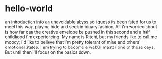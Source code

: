 # hello-world
an introduction into an unavoidable abyss
so  i guess its been fated for us to meet this way, playing hide and seek in binary fashion. All i'm worried about is how far can the creative envelope be pushed in this second and a half childhood i'm experiencing. My name is Ritchi, but my friends like to call me moody; i'd like to believe that i'm pretty tolerant of mine and others' emotional states. I am trying to become a webGl master one of these days. But until then i'll focus on the basics down.
